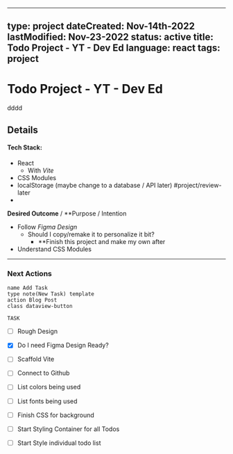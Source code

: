 
---

type: project
dateCreated: Nov-14th-2022
lastModified: Nov-23-2022
status: active
title: Todo Project - YT - Dev Ed
language: react
tags: project
---



# Todo Project - YT - Dev Ed

dddd
## Details

#### Tech Stack: 

-  React
	- With *Vite*
-  CSS Modules
- localStorage (maybe change to a database / API later) #project/review-later
- 


**Desired Outcome** / **Purpose / Intention 

- Follow *Figma Design*
	- Should  I copy/remake it to personalize it bit?
		- **Finish this project and make my own after
- Understand CSS Modules


_________

### Next Actions

``` dataview 
name Add Task
type note(New Task) template
action Blog Post
class dataview-button
```




```dataview
TASK 

```




- [ ]  Rough Design
- [x] Do I need Figma Design Ready?
- [ ] Scaffold Vite 
- [ ] Connect to Github
- [ ] List colors being used
- [ ] List fonts being used
- [ ] Finish CSS for background
- [ ] Start Styling Container for all Todos
- [ ] Start Style individual todo list
 





